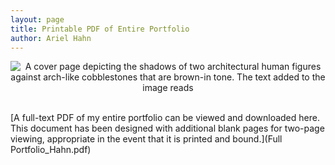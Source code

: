 ```yaml
---
layout: page
title: Printable PDF of Entire Portfolio
author: Ariel Hahn
---
```



<center><img src="https://raw.githubusercontent.com/aireuhl/portfolio/master/assets/portfolio_cover.jpg" alt="A cover page depicting the shadows of two architectural human figures against arch-like cobblestones that are brown-in tone. The text added to the image reads "Ariel Hahn, an MLIS Portfolio, University of Los Angeles, California, Department of Information Studies, Advisor: Dr. Miriam Posner, Spring 2019"."></center>

<br>[A full-text PDF of my entire portfolio can be viewed and downloaded here. This document has been designed with additional blank pages for two-page viewing, appropriate in the event that it is printed and bound.](Full Portfolio_Hahn.pdf)
